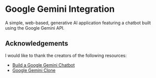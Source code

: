 # Google Gemini Integration
A simple, web-based, generative AI application featuring a chatbot built using the Google Gemini API.

## Acknowledgements
I would like to thank the creators of the following resources:

- [Build a Google Gemini Chatbot](https://www.codingnepalweb.com/google-gemini-chatbot-html-css-javascript/)
- [Google Gemini Clone](https://github.com/AsmrProg-YT/100-days-of-javascript/tree/master/Day%20%2378%20-%20Google%20Gemini%20Clone)
